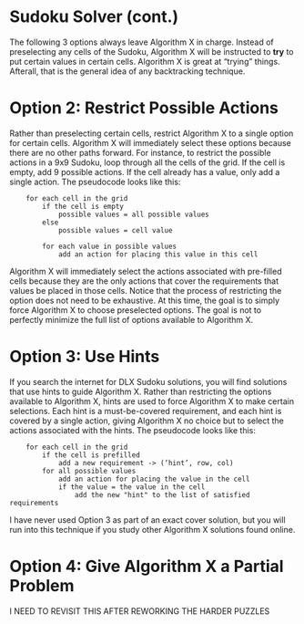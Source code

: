 # Sudoku Solver (cont.)

The following 3 options always leave Algorithm X in charge. Instead of preselecting any cells of the Sudoku, Algorithm X will be instructed to __try__ to put certain values in certain cells. Algorithm X is great at “trying” things. Afterall, that is the general idea of any backtracking technique.

# Option 2: Restrict Possible Actions

Rather than preselecting certain cells, restrict Algorithm X to a single option for certain cells. Algorithm X will immediately select these options because there are no other paths forward. For instance, to restrict the possible actions in a 9x9 Sudoku, loop through all the cells of the grid. If the cell is empty, add 9 possible actions. If the cell already has a value, only add a single action. The pseudocode looks like this:

```text
    for each cell in the grid
        if the cell is empty
            possible values = all possible values
        else
            possible values = cell value

        for each value in possible values
            add an action for placing this value in this cell
```

Algorithm X will immediately select the actions associated with pre-filled cells because they are the only actions that cover the requirements that values be placed in those cells. Notice that the process of restricting the option does not need to be exhaustive. At this time, the goal is to simply force Algorithm X to choose preselected options. The goal is not to perfectly minimize the full list of options available to Algorithm X.

# Option 3: Use Hints

If you search the internet for DLX Sudoku solutions, you will find solutions that use hints to guide Algorithm X. Rather than restricting the options available to Algorithm X, hints are used to force Algorithm X to make certain selections. Each hint is a must-be-covered requirement, and each hint is covered by a single action, giving Algorithm X no choice but to select the actions associated with the hints. The pseudocode looks like this:

```text
    for each cell in the grid
        if the cell is prefilled
            add a new requirement -> (‘hint’, row, col)
        for all possible values
            add an action for placing the value in the cell
            if the value = the value in the cell
                add the new "hint" to the list of satisfied requirements
```

I have never used Option 3 as part of an exact cover solution, but you will run into this technique if you study other Algorithm X solutions found online.

# Option 4: Give Algorithm X a Partial Problem

I NEED TO REVISIT THIS AFTER REWORKING THE HARDER PUZZLES
